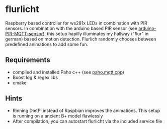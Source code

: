 # flurlicht

Raspberry based controller for ws281x LEDs in combination with PIR sensors. In combination with the arduino based PIR sensor (see [arduino-PIR-MQTT-sensor](https://github.com/Develbold/arduino_pir_mqtt_ha)), this setup hapilly illuminates my hallway ("flur" in german) based on motion detection. Flurlich randomly chooses between predefined animations to add some fun. 


## Requirements
- compiled and installed Paho c++ (see [paho.mqtt.cpp](https://github.com/eclipse/paho.mqtt.cpp))
- Boost log & regex libs
- cmake

## Hints
- Rinning DietPi instead of Raspbian improves the animations. This setup is running on a ancient B+ model flawlessly
- After compilation, you can autostart flurlicht via the included service file
